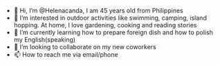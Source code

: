 - 👋 Hi, I’m @Helenacanda, I am 45 years old from Philippines
- 👀 I’m interested in outdoor activities like swimming, camping, island hopping. At home, I love gardening, cooking and reading stories
- 🌱 I’m currently learning how to prepare foreign dish and how to polish my English(speaking) 
- 💞️ I’m looking to collaborate on my new coworkers 
- 📫 How to reach me via email/phone

<!---
Helenacanda/Helenacanda is a ✨ special ✨ repository because its `README.md` (this file) appears on your GitHub profile.
You can click the Preview link to take a look at your changes.
--->
